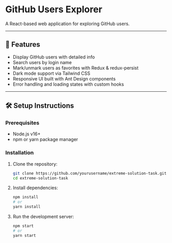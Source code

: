 # GitHub Users Explorer

A React-based web application for exploring GitHub users.


---

## 🚀 Features

- Display GitHub users with detailed info
- Search users by login name
- Mark/unmark users as favorites with Redux & redux-persist
- Dark mode support via Tailwind CSS
- Responsive UI built with Ant Design components
- Error handling and loading states with custom hooks

---

## 🛠️ Setup Instructions

### Prerequisites

- Node.js v16+  
- npm or yarn package manager  

### Installation

1. Clone the repository:

   ```bash
   git clone https://github.com/yourusername/extreme-solution-task.git
   cd extreme-solution-task
   
2. Install dependencies:

   ```bash
   npm install
   # or
   yarn install

3. Run the development server:

   ```bash
   npm start
   # or
   yarn start

